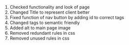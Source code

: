 <!-- Refactor Notes -->
1. Checked functionality and look of page
2. Changed Title to represent client better
3. Fixed function of nav button by adding id to correct tags
4. Changed tags to semantic friendly
5. Added alt to main page image
6. Removed redundant rules in css
7. Removed unused rules in css